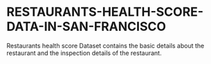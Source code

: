 # RESTAURANTS-HEALTH-SCORE-DATA-IN-SAN-FRANCISCO
Restaurants health score Dataset contains the basic details about the restaurant and the inspection details of the restaurant. 
